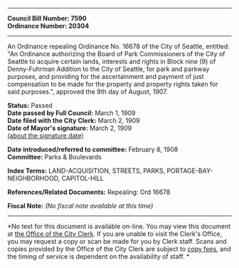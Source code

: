 * * * * *  
  
**Council Bill Number: [](#h0)[](#h2)7590**   
**Ordinance Number: 20304**  
  
* * * * *  
  
An Ordinance repealing Ordinance No. 16678 of the City of Seattle, entitled: "An Ordinance authorizing the Board of Park Commissioners of the City of Seattle to acquire certain lands, interests and rights in Block nine (9) of Denny-Fuhrman Addition to the City of Seattle, for park and parkway purposes, and providing for the ascertainment and payment of just compensation to be made for the property and property rights taken for said purposes.", approved the 9th day of August, 1907.  
  
**Status:** Passed   
**Date passed by Full Council:** March 1, 1909   
**Date filed with the City Clerk:** March 2, 1909   
**Date of Mayor's signature:** March 2, 1909   
[(about the signature date)](/~public/approvaldate.htm)   
  
  
**Date introduced/referred to committee:** February 8, 1908   
**Committee:** Parks & Boulevards   
  
**Index Terms:** LAND-ACQUISITION, STREETS, PARKS, PORTAGE-BAY-NEIGHBORHOOD, CAPITOL-HILL  
  
**References/Related Documents:** Repealing: Ord 16678  
  
**Fiscal Note:** *(No fiscal note available at this time)*  
  
* * * * *  
  
*No text for this document is available on-line. You may view this document at [the Office of the City Clerk](http://www.seattle.gov/leg/clerk/contactUs.htm). If you are unable to visit the Clerk's Office, you may request a copy or scan be made for you by Clerk staff. Scans and copies provided by the Office of the City Clerk are subject to [copy fees](http://clerk.seattle.gov/~public/clerkfees.htm), and the timing of service is dependent on the availability of staff. *  
  
  
